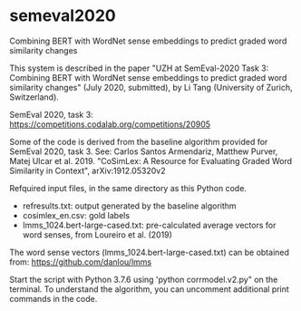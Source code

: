 # semeval2020
Combining BERT with WordNet sense embeddings to predict graded word similarity changes

This system is described in the paper "UZH at SemEval-2020 Task 3: Combining BERT with WordNet sense embeddings to predict 
graded word similarity changes" (July 2020, submitted), by Li Tang (University of Zurich, Switzerland).

SemEval 2020, task 3: https://competitions.codalab.org/competitions/20905

Some of the code is derived from the baseline algorithm provided for SemEval 2020, task 3.
See: Carlos Santos Armendariz, Matthew Purver, Matej Ulcar et al. 2019. "CoSimLex: 
   A Resource for Evaluating Graded Word Similarity in Context", arXiv:1912.05320v2

Refquired input files, in the same directory as this Python code.
- refresults.txt: output generated by the baseline algorithm
- cosimlex_en.csv: gold labels
- lmms_1024.bert-large-cased.txt: pre-calculated average vectors for word senses, from Loureiro et al. (2019)

The word sense vectors (lmms_1024.bert-large-cased.txt) can be obtained from: https://github.com/danlou/lmms

Start the script with Python 3.7.6 using 'python corrmodel.v2.py" on the terminal. To understand the algorithm, you can uncomment additional print commands in the code.


